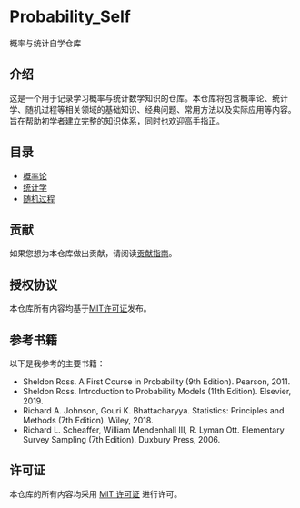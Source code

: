 # Probability_Self
概率与统计自学仓库

## 介绍

这是一个用于记录学习概率与统计数学知识的仓库。本仓库将包含概率论、统计学、随机过程等相关领域的基础知识、经典问题、常用方法以及实际应用等内容。旨在帮助初学者建立完整的知识体系，同时也欢迎高手指正。

## 目录

- [概率论](./probability)
- [统计学](./statistics)
- [随机过程](./stochastic-process)

## 贡献

如果您想为本仓库做出贡献，请阅读[贡献指南](./CONTRIBUTING.md)。

## 授权协议

本仓库所有内容均基于[MIT许可证](./LICENSE)发布。



## 参考书籍

以下是我参考的主要书籍：

- Sheldon Ross. A First Course in Probability (9th Edition). Pearson, 2011.
- Sheldon Ross. Introduction to Probability Models (11th Edition). Elsevier, 2019.
- Richard A. Johnson, Gouri K. Bhattacharyya. Statistics: Principles and Methods (7th Edition). Wiley, 2018.
- Richard L. Scheaffer, William Mendenhall III, R. Lyman Ott. Elementary Survey Sampling (7th Edition). Duxbury Press, 2006.

## 许可证

本仓库的所有内容均采用 [MIT 许可证](./LICENSE) 进行许可。

